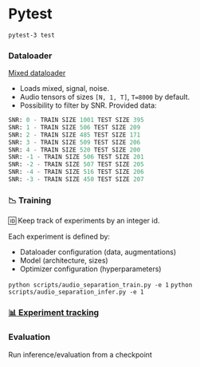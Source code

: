# Pytest
```bash
pytest-3 test
```
### Dataloader
[Mixed dataloader](/src/gyraudio/audio_separation/data/mixed.py)
- Loads mixed, signal, noise.
- Audio tensors of sizes `[N, 1, T]`, `T=8000` by default.
- Possibility to filter by SNR.
Provided data:
```python
SNR: 0 - TRAIN SIZE 1001 TEST SIZE 395
SNR: 1 - TRAIN SIZE 506 TEST SIZE 209
SNR: 2 - TRAIN SIZE 485 TEST SIZE 171
SNR: 3 - TRAIN SIZE 509 TEST SIZE 206
SNR: 4 - TRAIN SIZE 520 TEST SIZE 200
SNR: -1 - TRAIN SIZE 506 TEST SIZE 201
SNR: -2 - TRAIN SIZE 507 TEST SIZE 205
SNR: -4 - TRAIN SIZE 516 TEST SIZE 206
SNR: -3 - TRAIN SIZE 450 TEST SIZE 207
```

### :chart_with_downwards_trend: Training
:id: Keep track of experiments by an integer id. 

Each experiment is defined by:
- Dataloader configuration (data, augmentations)
- Model (architecture, sizes)
- Optimizer configuration (hyperparameters)

`python scripts/audio_separation_train.py -e 1`
`python scripts/audio_separation_infer.py -e 1`

### [:bar_chart: Experiment tracking](https://wandb.ai/balthazarneveu/audio-sep)

### Evaluation
Run inference/evaluation from a checkpoint